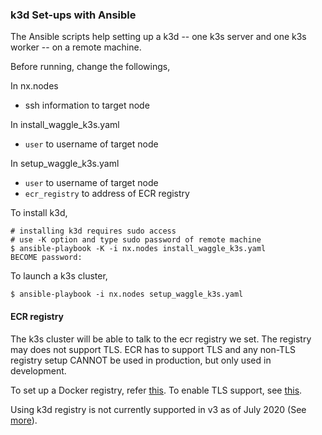 ### k3d Set-ups with Ansible

The Ansible scripts help setting up a k3d -- one k3s server and one k3s worker -- on a remote machine.

Before running, change the followings,

In nx.nodes
- ssh information to target node

In install_waggle_k3s.yaml
- `user` to username of target node

In setup_waggle_k3s.yaml
- `user` to username of target node
- `ecr_registry` to address of ECR registry


To install k3d,
```
# installing k3d requires sudo access
# use -K option and type sudo password of remote machine
$ ansible-playbook -K -i nx.nodes install_waggle_k3s.yaml
BECOME password: 
```

To launch a k3s cluster,
```
$ ansible-playbook -i nx.nodes setup_waggle_k3s.yaml
```

#### ECR registry

The k3s cluster will be able to talk to the ecr registry we set. The registry may does not support TLS. ECR has to support TLS and any non-TLS registry setup CANNOT be used in production, but only used in development.

To set up a Docker registry, refer [this](https://docs.docker.com/registry/deploying/). To enable TLS support, see [this](https://docs.docker.com/registry/configuration/#tls).

Using k3d registry is not currently supported in v3 as of July 2020 (See [more](https://k3d.io/usage/guides/registries/#using-the-k3d-registry)).
